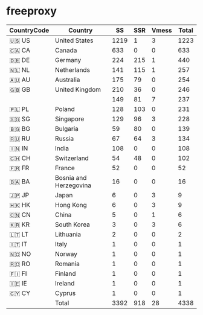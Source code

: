 # freeproxy

|CountryCode|Country|SS|SSR|Vmess|Total|
|  ----  | ----  |  ----  | ----  |  ----  | ----  |
|🇺🇸 US|United States|1219|1|3|1223|
|🇨🇦 CA|Canada|633|0|0|633|
|🇩🇪 DE|Germany|224|215|1|440|
|🇳🇱 NL|Netherlands|141|115|1|257|
|🇦🇺 AU|Australia|175|79|0|254|
|🇬🇧 GB|United Kingdom|210|36|0|246|
| ||149|81|7|237|
|🇵🇱 PL|Poland|128|103|0|231|
|🇸🇬 SG|Singapore|129|96|3|228|
|🇧🇬 BG|Bulgaria|59|80|0|139|
|🇷🇺 RU|Russia|67|64|3|134|
|🇮🇳 IN|India|108|0|0|108|
|🇨🇭 CH|Switzerland|54|48|0|102|
|🇫🇷 FR|France|52|0|0|52|
|🇧🇦 BA|Bosnia and Herzegovina|16|0|0|16|
|🇯🇵 JP|Japan|6|0|3|9|
|🇭🇰 HK|Hong Kong|6|0|3|9|
|🇨🇳 CN|China|5|0|1|6|
|🇰🇷 KR|South Korea|3|0|3|6|
|🇱🇹 LT|Lithuania|2|0|0|2|
|🇮🇹 IT|Italy|1|0|0|1|
|🇳🇴 NO|Norway|1|0|0|1|
|🇷🇴 RO|Romania|1|0|0|1|
|🇫🇮 FI|Finland|1|0|0|1|
|🇮🇪 IE|Ireland|1|0|0|1|
|🇨🇾 CY|Cyprus|1|0|0|1|
||Total|3392|918|28|4338|
